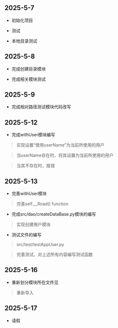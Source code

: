 ## 2025-5-7

* 初始化项目

* 测试

* 本地目录测试

## 2025-5-8

* 完成创建目录模块

* 完成相关模块测试

## 2025-5-9

* 完成相对路径测试模块代码改写

## 2025-5-12

* 完成withUser模块编写

> 实现设置“使用userName”为当前所使用的用户

> 当userName存在时，将其设置为当前所使用的用户

> 当其不存在时，报错

## 2025-5-13

* 完善withUser模块

> 完善self.__Road() function

* 完成src/dao/createDataBase.py模块的编写

> 实现创建用户模块

* 测试文件的编写

> src/test/testAppUser.py

> 完善测试，对上述所有内容编写测试函数

## 2025-5-16

* 重新划分模块所在文件见

> 重新导入

## 2025-5-17

* 请假